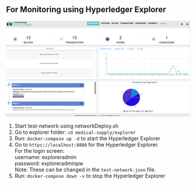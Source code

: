 ## For Monitoring using Hyperledger Explorer

![alt](../images/explorer.png?raw=true "Hyperledger Explorer")
1. Start test-network using networkDeploy.sh
2. Go to explorer folder: ```cd medical-supply/explorer```
3. Run: ```docker-compose up -d``` to start the Hyperledger Explorer 
4. Go to ```https://localhost:8080``` for the Hyperledger Explorer.   
For the login screen:    
username: exploreradmin   
password: exploreradminpw  
Note: These can be changed in the ```test-network.json``` file.
5. Run: ```docker-compose down -v``` to stop the Hyperledger Explorer
